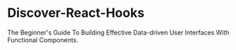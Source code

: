 # Discover-React-Hooks
The Beginner's Guide To Building Effective Data-driven User Interfaces With Functional Components.
